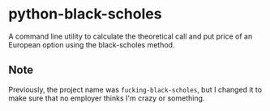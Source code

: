 
# python-black-scholes

A command line utility to calculate the theoretical call and put price of an European option using the black-scholes method.

## Note

Previously, the project name was `fucking-black-scholes`, but I changed it to make sure that no employer thinks I'm crazy or something.

